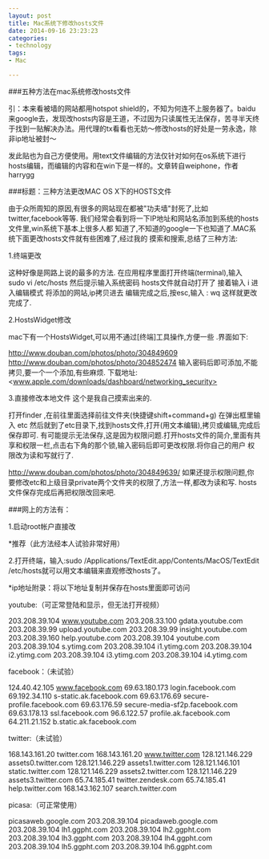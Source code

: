 ```yaml
---
layout: post
title: Mac系统下修改hosts文件
date: 2014-09-16 23:23:23
categories:
- technology
tags:
- Mac

---
```


###五种方法在mac系统修改hosts文件

引：本来看被墙的网站都用hotspot shield的，不知为何连不上服务器了。baidu来google去，发现改hosts内容是王道，不过因为只读属性无法保存，苦寻半天终于找到一贴解决办法。用代理的tx看看也无妨～修改hosts的好处是一劳永逸，除非ip地址被封～ 


发此贴也为自己方便使用。用text文件编辑的方法仅针对如何在os系统下进行hosts编辑，而编辑的内容和在win下是一样的。文章转自weiphone，作者harrygg 


###标题：三种方法更改MAC OS X下的HOSTS文件 

由于众所周知的原因,有很多的网站现在都被"功夫墙"封死了,比如twitter,facebook等等. 
我们经常会看到将一下IP地址和网站名添加到系统的hosts文件里,win系统下基本上很多人都 
知道了,不知道的google一下也知道了.MAC系统下面更改hosts文件就有些困难了,经过我的 
摸索和搜索,总结了三种方法: 

1.终端更改
 
这种好像是网路上说的最多的方法. 
在应用程序里面打开终端(terminal),输入 
sudo vi /etc/hosts 
然后提示输入系统密码 
hosts文件就自动打开了 
接着输入 i 
进入编辑模式 
将添加的网站,ip拷贝进去 
编辑完成之后,按esc,输入 : wq 
这样就更改完成了. 

2.HostsWidget修改 

mac下有一个HostsWidget,可以用不通过[终端]工具操作,方便一些 .界面如下: 

<http://www.douban.com/photos/photo/304849609> 
<http://www.douban.com/photos/photo/304852474> 
输入密码后即可添加,不能拷贝,要一个一个添加,有些麻烦. 
下载地址:
<www.apple.com/downloads/dashboard/networking_security> 


3.直接修改本地文件 
这个是我自己摸索出来的. 

打开finder ,在前往里面选择前往文件夹(快捷键shift+command+g) 
在弹出框里输入 etc 然后就到了etc目录下,找到hosts文件,打开(用文本编辑),拷贝或编辑,完成后保存即可. 
有可能提示无法保存,这是因为权限问题.打开hosts文件的简介,里面有共享和权限一栏,点击右下角的那个锁,输入密码后即可更改权限.将你自己的用户
权限改为读和写就行了. 

http://www.douban.com/photos/photo/304849639/ 
如果还提示权限问题,你要修改etc和上级目录private两个文件夹的权限了,方法一样,都改为读和写. 
hosts文件保存完成后再把权限改回来吧. 





###网上的方法有： 


1.启动root帐户直接改 

*推荐（此方法经本人试验非常好用） 

2.打开终端，输入:sudo /Applications/TextEdit.app/Contents/MacOS/TextEdit /etc/hosts就可以用文本编辑来直观修改hosts了。 





*ip地址附录：将以下地址复制并保存在hosts里面即可访问 

youtube:（可正常登陆和显示，但无法打开视频） 

203.208.39.104 www.youtube.com 
203.208.33.100 gdata.youtube.com 
203.208.39.99 upload.youtube.com 
203.208.39.99 insight.youtube.com 
203.208.39.160 help.youtube.com 
203.208.39.104 youtube.com 
203.208.39.104 s.ytimg.com 
203.208.39.104 i1.ytimg.com 
203.208.39.104 i2.ytimg.com 
203.208.39.104 i3.ytimg.com 
203.208.39.104 i4.ytimg.com 

facebook：（未试验） 

124.40.42.105 www.facebook.com 
69.63.180.173 login.facebook.com 
69.192.34.110 s-static.ak.facebook.com 
69.63.176.69 secure-profile.facebook.com 
69.63.176.59 secure-media-sf2p.facebook.com 
69.63.178.13 ssl.facebook.com 
96.6.122.57 profile.ak.facebook.com 
64.211.21.152 b.static.ak.facebook.com 

twitter:（未试验） 

168.143.161.20 twitter.com 
168.143.161.20 www.twitter.com 
128.121.146.229 assets0.twitter.com 
128.121.146.229 assets1.twitter.com 
128.121.146.101 static.twitter.com 
128.121.146.229 assets2.twitter.com 
128.121.146.229 assets3.twitter.com 
65.74.185.41 twitter.zendesk.com 
65.74.185.41 help.twitter.com 
168.143.162.107 search.twitter.com 

picasa:（可正常使用） 

picasaweb.google.com 
203.208.39.104 picadaweb.google.com 
203.208.39.104 lh1.ggpht.com 
203.208.39.104 lh2.ggpht.com 
203.208.39.104 lh3.ggpht.com 
203.208.39.104 lh4.ggpht.com 
203.208.39.104 lh5.ggpht.com 
203.208.39.104 lh6.ggpht.com 
